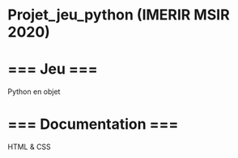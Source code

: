 # Projet_jeu_python (IMERIR MSIR 2020)
# === Jeu ===
Python en objet
# === Documentation ===
HTML & CSS

